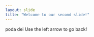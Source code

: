 ```yaml
---
layout: slide
title: "Welcome to our second slide!"
---
```

poda dei
Use the left arrow to go back!
